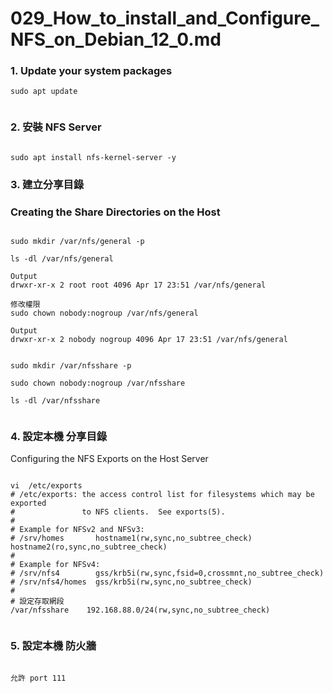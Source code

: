 # 029_How_to_install_and_Configure_NFS_on_Debian_12_0.md


### 1. Update your system packages

```
sudo apt update


```

### 2. 安裝 NFS Server

```

sudo apt install nfs-kernel-server -y

```

### 3. 建立分享目錄 

### Creating the Share Directories on the Host

```

sudo mkdir /var/nfs/general -p

ls -dl /var/nfs/general 

Output
drwxr-xr-x 2 root root 4096 Apr 17 23:51 /var/nfs/general

修改權限
sudo chown nobody:nogroup /var/nfs/general

Output
drwxr-xr-x 2 nobody nogroup 4096 Apr 17 23:51 /var/nfs/general


sudo mkdir /var/nfsshare -p

sudo chown nobody:nogroup /var/nfsshare

ls -dl /var/nfsshare


```

### 4. 設定本機 分享目錄
 Configuring the NFS Exports on the Host Server

```

vi  /etc/exports
# /etc/exports: the access control list for filesystems which may be exported
#               to NFS clients.  See exports(5).
#
# Example for NFSv2 and NFSv3:
# /srv/homes       hostname1(rw,sync,no_subtree_check) hostname2(ro,sync,no_subtree_check)
#
# Example for NFSv4:
# /srv/nfs4        gss/krb5i(rw,sync,fsid=0,crossmnt,no_subtree_check)
# /srv/nfs4/homes  gss/krb5i(rw,sync,no_subtree_check)
#
# 設定存取網段
/var/nfsshare    192.168.88.0/24(rw,sync,no_subtree_check)


```

### 5. 設定本機 防火牆


```

允許 port 111 

```
